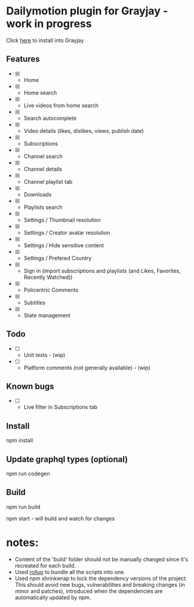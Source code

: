 # Dailymotion plugin for Grayjay - work in progress

Click [here](https://stefancruz.github.io/GrayjayDailymotion/index.html) to install into Grayjay

## Features
- [x] - Home
- [x] - Home search
- [x] - Live videos from home search
- [x] - Search autocomplete
- [x] - Video details (likes, dislikes, views, publish date)
- [x] - Subscriptions
- [x] - Channel search
- [x] - Channel details
- [x] - Channel playlist tab
- [x] - Downloads
- [x] - Playlists search
- [x] - Settings / Thumbnail resolution
- [x] - Settings / Creator avatar resolution
- [x] - Settings / Hide sensitive content
- [x] - Settings / Prefered Country
- [x] - Sign in (import subscriptions and playlists (and Likes, Favorites, Recently Watched))
- [x] - Policentric Comments
- [x] - Subtitles
- [x] - State management

## Todo 
- [ ] - Unit tests - (wip)
- [ ] - Platform comments (not generally available) - (wip)

## Known bugs
- [ ] - Live filter in Subscriptions tab


## Install
npm install

## Update graphql types (optional)

npm run codegen

## Build

npm run build

npm start - will build and watch for changes

# notes:
- Content of the 'build' folder should not be manually changed since it's recreated for each build. 
- Used [rollup](https://rollupjs.org/) to bundle all the scripts into one.
- Used npm shrinkwrap to lock the dependency versions of the project. This should avoid new bugs, vulnerabilities and breaking changes (in minor and patches), introduced when the dependencies are automatically updated by npm.